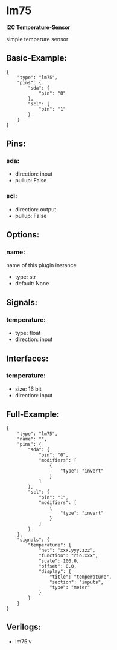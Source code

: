# lm75
**I2C Temperature-Sensor**

simple temperure sensor

## Basic-Example:
```
{
    "type": "lm75",
    "pins": {
        "sda": {
            "pin": "0"
        },
        "scl": {
            "pin": "1"
        }
    }
}
```

## Pins:
### sda:

 * direction: inout
 * pullup: False

### scl:

 * direction: output
 * pullup: False


## Options:
### name:
name of this plugin instance

 * type: str
 * default: None


## Signals:
### temperature:

 * type: float
 * direction: input


## Interfaces:
### temperature:

 * size: 16 bit
 * direction: input


## Full-Example:
```
{
    "type": "lm75",
    "name": "",
    "pins": {
        "sda": {
            "pin": "0",
            "modifiers": [
                {
                    "type": "invert"
                }
            ]
        },
        "scl": {
            "pin": "1",
            "modifiers": [
                {
                    "type": "invert"
                }
            ]
        }
    },
    "signals": {
        "temperature": {
            "net": "xxx.yyy.zzz",
            "function": "rio.xxx",
            "scale": 100.0,
            "offset": 0.0,
            "display": {
                "title": "temperature",
                "section": "inputs",
                "type": "meter"
            }
        }
    }
}
```

## Verilogs:
 * lm75.v
